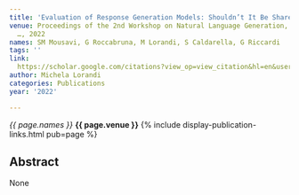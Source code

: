 ```yaml
---
title: 'Evaluation of Response Generation Models: Shouldn’t It Be Shareable and Replicable?'
venue: Proceedings of the 2nd Workshop on Natural Language Generation, Evaluation
  …, 2022
names: SM Mousavi, G Roccabruna, M Lorandi, S Caldarella, G Riccardi
tags: ''
link: 
  https://scholar.google.com/citations?view_op=view_citation&hl=en&user=USpEfyQAAAAJ&pagesize=5&sortby=pubdate&citation_for_view=USpEfyQAAAAJ:2osOgNQ5qMEC
author: Michela Lorandi
categories: Publications
year: '2022'

---
```


*{{ page.names }}*
**{{ page.venue }}**
{% include display-publication-links.html pub=page %}
## Abstract

None